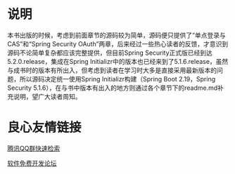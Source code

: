 # 说明

本书出版的时候，考虑到前面章节的源码较为简单，源码便只提供了“单点登录与CAS”和“Spring Security OAuth”两章，后来经过一些热心读者的反馈，才意识到源码不论简单复杂都应该完整提供，但目前Spring Security正式版已经到达5.2.0.release，集成在Spring Initializr中的版本也已经来到了5.1.6.release，虽然与成书时的版本有所出入，但考虑到读者在学习时大多是直接采用最新版本的问题，所以源码决定统一使用Spring Initializr构建（Spring Boot 2.19，Spring Security 5.1.6），在与书中版本有出入的地方则通过各个章节下的readme.md补充说明，望广大读者周知。


 # 良心友情链接

[腾讯QQ群快速检索](http://u.720life.cn/s/8cf73f7c)

[软件免费开发论坛](http://u.720life.cn/s/bbb01dc0)